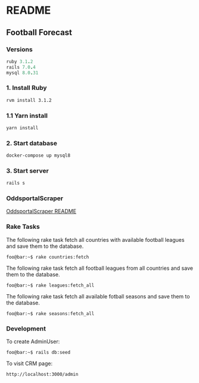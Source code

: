 # README

## Football Forecast


### Versions

```rb
ruby 3.1.2
rails 7.0.4
mysql 8.0.31
```

### 1. Install Ruby

```bash
rvm install 3.1.2
```

### 1.1 Yarn install

```bash
yarn install
```

### 2. Start database

```bash
docker-compose up mysql8
```
### 3. Start server

```bash
rails s
```

### OddsportalScraper

[OddsportalScraper README](gems/oddsportal_scraper/README.md)

### Rake Tasks

The following rake task fetch all countries with available football leagues and save them to the database.

```console
foo@bar:~$ rake countries:fetch
```

The following rake task fetch all football leagues from all countries and save them to the database.

```console
foo@bar:~$ rake leagues:fetch_all
```

The following rake task fetch all available fotball seasons and save them to the database.

```console
foo@bar:~$ rake seasons:fetch_all
```

### Development

To create AdminUser:

```console
foo@bar:~$ rails db:seed
```

To visit CRM page:

`http://localhost:3000/admin`
